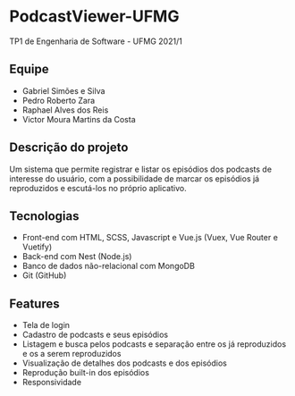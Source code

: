 # PodcastViewer-UFMG
TP1 de Engenharia de Software - UFMG 2021/1

## Equipe
- Gabriel Simões e Silva
- Pedro Roberto Zara
- Raphael Alves dos Reis
- Victor Moura Martins da Costa

## Descrição do projeto
Um sistema que permite registrar e listar os episódios dos podcasts de interesse do usuário, com a possibilidade de marcar os episódios já reproduzidos e escutá-los no próprio aplicativo.

## Tecnologias
- Front-end com HTML, SCSS, Javascript e Vue.js (Vuex, Vue Router e Vuetify)
- Back-end com Nest (Node.js)
- Banco de dados não-relacional com MongoDB
- Git (GitHub)

## Features
- Tela de login
- Cadastro de podcasts e seus episódios
- Listagem e busca pelos podcasts e separação entre os já reproduzidos e os a serem reproduzidos
- Visualização de detalhes dos podcasts e dos episódios
- Reprodução built-in dos episódios
- Responsividade
